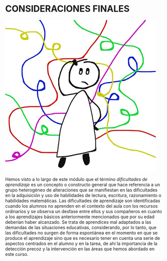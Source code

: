 # CONSIDERACIONES FINALES


![hombre pensante. Imagen tomada de Pixabay](img/questions-1922477__480.jpg)


Hemos visto a lo largo de este módulo que el término  _dificultades de aprendizaje_  es un concepto o constructo general que hace referencia a un grupo heterogéneo de alteraciones que se manifiestan en las dificultades en la adquisición y uso de habilidades de lectura, escritura, razonamiento o habilidades matemáticas. Las dificultades de aprendizaje son identificadas cuando los alumnos no aprenden en el contexto del aula con los recursos ordinarios y se observa un desfase entre ellos y sus compañeros en cuanto a los aprendizajes básicos anteriormente mencionados que por su edad deberían haber alcanzado. Se trata de aprendices mal adaptados a las demandas de las situaciones educativas, considerando, por lo tanto, que las dificultades no surgen de forma espontánea en el momento en que se produce el aprendizaje sino que es necesario tener en cuenta una serie de aspectos centrados en el alumno y en la tarea, de ahí la importancia de la detección precoz y la intervención en las áreas que hemos abordado en este curso.